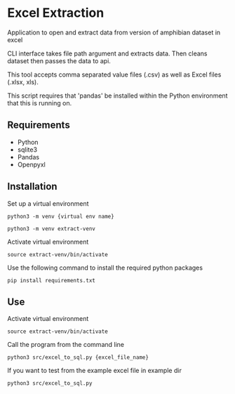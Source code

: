 # Excel Extraction

Application to open and extract data from version of amphibian dataset in excel

CLI interface takes file path argument and extracts data. Then cleans dataset then passes
the data to api.

This tool accepts comma separated value files (.csv) as well as Excel files (.xlsx, xls).

This script requires that 'pandas' be installed within the Python environment that this is running on.


## Requirements

- Python
- sqlite3
- Pandas
- Openpyxl

## Installation

Set up a virtual environment

    python3 -m venv {virtual env name}

    python3 -m venv extract-venv


Activate virtual environment

    source extract-venv/bin/activate


Use the following command to install the required python packages

    pip install requirements.txt


## Use

Activate virtual environment

    source extract-venv/bin/activate

Call the program from the command line

    python3 src/excel_to_sql.py {excel_file_name}

If you want to test from the example excel file in example dir

    python3 src/excel_to_sql.py
